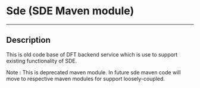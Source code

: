  # Sde (SDE Maven module)
---
## Description

This is old code base of DFT backend service which is use to support existing functionality of SDE.

Note : This is deprecated maven module. In future sde maven code will move to respective maven modules for support loosely-coupled. 


